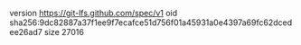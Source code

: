 version https://git-lfs.github.com/spec/v1
oid sha256:9dc82887a37f1ee9f7ecafce51d756f01a45931a0e4397a69fc62dcedee26ad7
size 27016
